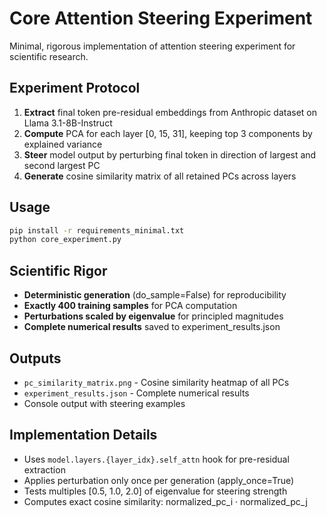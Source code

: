 # Core Attention Steering Experiment

Minimal, rigorous implementation of attention steering experiment for scientific research.

## Experiment Protocol

1. **Extract** final token pre-residual embeddings from Anthropic dataset on Llama 3.1-8B-Instruct
2. **Compute** PCA for each layer [0, 15, 31], keeping top 3 components by explained variance  
3. **Steer** model output by perturbing final token in direction of largest and second largest PC
4. **Generate** cosine similarity matrix of all retained PCs across layers

## Usage

```bash
pip install -r requirements_minimal.txt
python core_experiment.py
```

## Scientific Rigor

- **Deterministic generation** (do_sample=False) for reproducibility
- **Exactly 400 training samples** for PCA computation
- **Perturbations scaled by eigenvalue** for principled magnitudes
- **Complete numerical results** saved to experiment_results.json

## Outputs

- `pc_similarity_matrix.png` - Cosine similarity heatmap of all PCs
- `experiment_results.json` - Complete numerical results
- Console output with steering examples

## Implementation Details

- Uses `model.layers.{layer_idx}.self_attn` hook for pre-residual extraction
- Applies perturbation only once per generation (apply_once=True)
- Tests multiples [0.5, 1.0, 2.0] of eigenvalue for steering strength
- Computes exact cosine similarity: normalized_pc_i · normalized_pc_j 